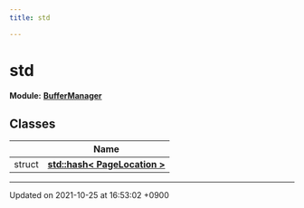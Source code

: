 ```yaml
---
title: std

---
```


# std

**Module:** **[BufferManager](/Modules/group__BufferManager)**



## Classes

|                | Name           |
| -------------- | -------------- |
| struct | **[std::hash< PageLocation >](/Classes/structstd_1_1hash_3_01PageLocation_01_4)**  |






-------------------------------

Updated on 2021-10-25 at 16:53:02 +0900